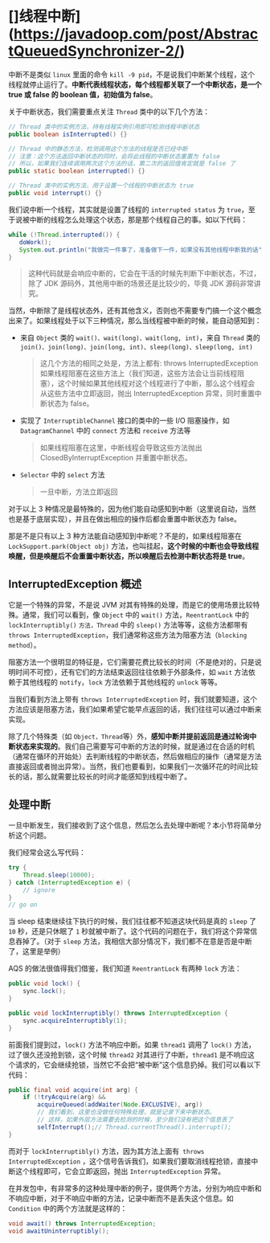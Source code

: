 # []线程中断](https://javadoop.com/post/AbstractQueuedSynchronizer-2/)

中断不是类似 `linux` 里面的命令 `kill -9 pid`，不是说我们中断某个线程，这个线程就停止运行了。**中断代表线程状态，每个线程都关联了一个中断状态，是一个 true 或 false 的 boolean 值，初始值为 false**。

关于中断状态，我们需要重点关注 `Thread` 类中的以下几个方法：

```java
// Thread 类中的实例方法，持有线程实例引用即可检测线程中断状态
public boolean isInterrupted() {}

// Thread 中的静态方法，检测调用这个方法的线程是否已经中断
// 注意：这个方法返回中断状态的同时，会将此线程的中断状态重置为 false
// 所以，如果我们连续调用两次这个方法的话，第二次的返回值肯定就是 false 了
public static boolean interrupted() {}

// Thread 类中的实例方法，用于设置一个线程的中断状态为 true
public void interrupt() {}
```

我们说中断一个线程，其实就是设置了线程的 `interrupted status` 为 `true`，至于说被中断的线程怎么处理这个状态，那是那个线程自己的事。如以下代码：

```java
while (!Thread.interrupted()) {
   doWork();
   System.out.println("我做完一件事了，准备做下一件，如果没有其他线程中断我的话");
}
```
>这种代码就是会响应中断的，它会在干活的时候先判断下中断状态，不过，除了 JDK 源码外，其他用中断的场景还是比较少的，毕竟 JDK 源码非常讲究。

当然，中断除了是线程状态外，还有其他含义，否则也不需要专门搞一个这个概念出来了。如果线程处于以下三种情况，那么当线程被中断的时候，能自动感知到：

  - 来自 `Object` 类的 `wait()、wait(long)、wait(long, int)`，来自 `Thread` 类的` join()、join(long)、join(long, int)、sleep(long)、sleep(long, int)`
    > 这几个方法的相同之处是，方法上都有: throws InterruptedException
    > 如果线程阻塞在这些方法上（我们知道，这些方法会让当前线程阻塞），这个时候如果其他线程对这个线程进行了中断，那么这个线程会从这些方法中立即返回，抛出 InterruptedException 异常，同时重置中断状态为 false。

  - 实现了 `InterruptibleChannel` 接口的类中的一些 I/O 阻塞操作，如 `DatagramChannel` 中的 `connect` 方法和 `receive` 方法等
    >如果线程阻塞在这里，中断线程会导致这些方法抛出 ClosedByInterruptException 并重置中断状态。

  - `Selector` 中的 `select` 方法
    >一旦中断，方法立即返回

对于以上 3 种情况是最特殊的，因为他们能自动感知到中断（这里说自动，当然也是基于底层实现），并且在做出相应的操作后都会重置中断状态为 false。

那是不是只有以上 3 种方法能自动感知到中断呢？不是的，如果线程阻塞在 `LockSupport.park(Object obj)` 方法，也叫挂起，**这个时候的中断也会导致线程唤醒，但是唤醒后不会重置中断状态，所以唤醒后去检测中断状态将是 true**。

## InterruptedException 概述

它是一个特殊的异常，不是说 JVM 对其有特殊的处理，而是它的使用场景比较特殊。通常，我们可以看到，像 `Object` 中的 `wait()` 方法，`ReentrantLock` 中的 `lockInterruptibly()` `方法，Thread` 中的 `sleep()` 方法等等，这些方法都带有 `throws InterruptedException`，我们通常称这些方法为阻塞方法（`blocking method`）。

阻塞方法一个很明显的特征是，它们需要花费比较长的时间（不是绝对的，只是说明时间不可控），还有它们的方法结束返回往往依赖于外部条件，如 `wait` 方法依赖于其他线程的 `notify`，`lock` 方法依赖于其他线程的 `unlock` 等等。

当我们看到方法上带有 `throws InterruptedException` 时，我们就要知道，这个方法应该是阻塞方法，我们如果希望它能早点返回的话，我们往往可以通过中断来实现。

除了几个特殊类（如 `Object，Thread`等）外，**感知中断并提前返回是通过轮询中断状态来实现的**。我们自己需要写可中断的方法的时候，就是通过在合适的时机（通常在循环的开始处）去判断线程的中断状态，然后做相应的操作（通常是方法直接返回或者抛出异常）。当然，我们也要看到，如果我们一次循环花的时间比较长的话，那么就需要比较长的时间才能感知到线程中断了。

## 处理中断
一旦中断发生，我们接收到了这个信息，然后怎么去处理中断呢？本小节将简单分析这个问题。

我们经常会这么写代码：
```java
try {
    Thread.sleep(10000);
} catch (InterruptedException e) {
    // ignore
}
// go on
```

当 sleep 结束继续往下执行的时候，我们往往都不知道这块代码是真的 `sleep` 了 `10` 秒，还是只休眠了 `1` 秒就被中断了。这个代码的问题在于，我们将这个异常信息吞掉了。（对于 `sleep` 方法，我相信大部分情况下，我们都不在意是否是中断了，这里是举例）

AQS 的做法很值得我们借鉴，我们知道 `ReentrantLock` 有两种 `lock` 方法：

```java
public void lock() {
    sync.lock();
}

public void lockInterruptibly() throws InterruptedException {
    sync.acquireInterruptibly(1);
}
```

前面我们提到过，`lock()` 方法不响应中断。如果 `thread1` 调用了 `lock()` 方法，过了很久还没抢到锁，这个时候 `thread2` 对其进行了中断，`thread1` 是不响应这个请求的，它会继续抢锁，当然它不会把“被中断”这个信息扔掉。我们可以看以下代码：

```java
public final void acquire(int arg) {
    if (!tryAcquire(arg) &&
        acquireQueued(addWaiter(Node.EXCLUSIVE), arg))
        // 我们看到，这里也没做任何特殊处理，就是记录下来中断状态。
        // 这样，如果外层方法需要去检测的时候，至少我们没有把这个信息丢了
        selfInterrupt();// Thread.currentThread().interrupt();
}
```
而对于 `lockInterruptibly()` 方法，因为其方法上面有` throws InterruptedException` ，这个信号告诉我们，如果我们要取消线程抢锁，直接中断这个线程即可，它会立即返回，抛出 `InterruptedException` 异常。

在并发包中，有非常多的这种处理中断的例子，提供两个方法，分别为响应中断和不响应中断，对于不响应中断的方法，记录中断而不是丢失这个信息。如 `Condition` 中的两个方法就是这样的：

```java
void await() throws InterruptedException;
void awaitUninterruptibly();
```

